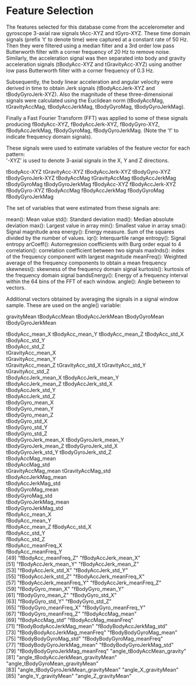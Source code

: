 Feature Selection 
=================

The features selected for this database come from the accelerometer and gyroscope 3-axial raw signals tAcc-XYZ and tGyro-XYZ. These time domain signals (prefix 't' to denote time) were captured at a constant rate of 50 Hz. Then they were filtered using a median filter and a 3rd order low pass Butterworth filter with a corner frequency of 20 Hz to remove noise. Similarly, the acceleration signal was then separated into body and gravity acceleration signals (tBodyAcc-XYZ and tGravityAcc-XYZ) using another low pass Butterworth filter with a corner frequency of 0.3 Hz. 

Subsequently, the body linear acceleration and angular velocity were derived in time to obtain Jerk signals (tBodyAccJerk-XYZ and tBodyGyroJerk-XYZ). Also the magnitude of these three-dimensional signals were calculated using the Euclidean norm (tBodyAccMag, tGravityAccMag, tBodyAccJerkMag, tBodyGyroMag, tBodyGyroJerkMag). 

Finally a Fast Fourier Transform (FFT) was applied to some of these signals producing fBodyAcc-XYZ, fBodyAccJerk-XYZ, fBodyGyro-XYZ, fBodyAccJerkMag, fBodyGyroMag, fBodyGyroJerkMag. (Note the 'f' to indicate frequency domain signals). 

These signals were used to estimate variables of the feature vector for each pattern:  
'-XYZ' is used to denote 3-axial signals in the X, Y and Z directions.

tBodyAcc-XYZ
tGravityAcc-XYZ
tBodyAccJerk-XYZ
tBodyGyro-XYZ
tBodyGyroJerk-XYZ
tBodyAccMag
tGravityAccMag
tBodyAccJerkMag
tBodyGyroMag
tBodyGyroJerkMag
fBodyAcc-XYZ
fBodyAccJerk-XYZ
fBodyGyro-XYZ
fBodyAccMag
fBodyAccJerkMag
fBodyGyroMag
fBodyGyroJerkMag

The set of variables that were estimated from these signals are: 

mean(): Mean value
std(): Standard deviation
mad(): Median absolute deviation 
max(): Largest value in array
min(): Smallest value in array
sma(): Signal magnitude area
energy(): Energy measure. Sum of the squares divided by the number of values. 
iqr(): Interquartile range 
entropy(): Signal entropy
arCoeff(): Autorregresion coefficients with Burg order equal to 4
correlation(): correlation coefficient between two signals
maxInds(): index of the frequency component with largest magnitude
meanFreq(): Weighted average of the frequency components to obtain a mean frequency
skewness(): skewness of the frequency domain signal 
kurtosis(): kurtosis of the frequency domain signal 
bandsEnergy(): Energy of a frequency interval within the 64 bins of the FFT of each window.
angle(): Angle between to vectors.

Additional vectors obtained by averaging the signals in a signal window sample. These are used on the angle() variable:

gravityMean
tBodyAccMean
tBodyAccJerkMean
tBodyGyroMean
tBodyGyroJerkMean


tBodyAcc_mean_X 
tBodyAcc_mean_Y
tBodyAcc_mean_Z
tBodyAcc_std_X                     
tBodyAcc_std_Y                      
tBodyAcc_std_Z                     
tGravityAcc_mean_X                  
tGravityAcc_mean_Y                 
tGravityAcc_mean_Z
tGravityAcc_std_X
tGravityAcc_std_Y
tGravityAcc_std_Z                  
tBodyAccJerk_mean_X
tBodyAccJerk_mean_Y                
tBodyAccJerk_mean_Z 
tBodyAccJerk_std_X                 
tBodyAccJerk_std_Y                  
tBodyAccJerk_std_Z                 
tBodyGyro_mean_X                    
tBodyGyro_mean_Y                   
tBodyGyro_mean_Z                    
tBodyGyro_std_X                    
tBodyGyro_std_Y                     
tBodyGyro_std_Z                    
tBodyGyroJerk_mean_X
tBodyGyroJerk_mean_Y               
tBodyGyroJerk_mean_Z
tBodyGyroJerk_std_X              
tBodyGyroJerk_std_Y
tBodyGyroJerk_std_Z                
tBodyAccMag_mean                    
tBodyAccMag_std                    
tGravityAccMag_mean
tGravityAccMag_std                 
tBodyAccJerkMag_mean                
tBodyAccJerkMag_std                
tBodyGyroMag_mean                   
tBodyGyroMag_std                   
tBodyGyroJerkMag_mean               
tBodyGyroJerkMag_std               
fBodyAcc_mean_X                     
fBodyAcc_mean_Y                    
fBodyAcc_mean_Z
fBodyAcc_std_X                     
fBodyAcc_std_Y                      
fBodyAcc_std_Z                     
fBodyAcc_meanFreq_X                 
fBodyAcc_meanFreq_Y                
[49] "fBodyAcc_meanFreq_Z"                 "fBodyAccJerk_mean_X"                
[51] "fBodyAccJerk_mean_Y"                 "fBodyAccJerk_mean_Z"                
[53] "fBodyAccJerk_std_X"                  "fBodyAccJerk_std_Y"                 
[55] "fBodyAccJerk_std_Z"                  "fBodyAccJerk_meanFreq_X"            
[57] "fBodyAccJerk_meanFreq_Y"             "fBodyAccJerk_meanFreq_Z"            
[59] "fBodyGyro_mean_X"                    "fBodyGyro_mean_Y"                   
[61] "fBodyGyro_mean_Z"                    "fBodyGyro_std_X"                    
[63] "fBodyGyro_std_Y"                     "fBodyGyro_std_Z"                    
[65] "fBodyGyro_meanFreq_X"                "fBodyGyro_meanFreq_Y"               
[67] "fBodyGyro_meanFreq_Z"                "fBodyAccMag_mean"                   
[69] "fBodyAccMag_std"                     "fBodyAccMag_meanFreq"               
[71] "fBodyBodyAccJerkMag_mean"            "fBodyBodyAccJerkMag_std"            
[73] "fBodyBodyAccJerkMag_meanFreq"        "fBodyBodyGyroMag_mean"              
[75] "fBodyBodyGyroMag_std"                "fBodyBodyGyroMag_meanFreq"          
[77] "fBodyBodyGyroJerkMag_mean"           "fBodyBodyGyroJerkMag_std"           
[79] "fBodyBodyGyroJerkMag_meanFreq"       "angle_tBodyAccMean_gravity"         
[81] "angle_tBodyAccJerkMean_gravityMean"  "angle_tBodyGyroMean_gravityMean"    
[83] "angle_tBodyGyroJerkMean_gravityMean" "angle_X_gravityMean"                
[85] "angle_Y_gravityMean"                 "angle_Z_gravityMean"     